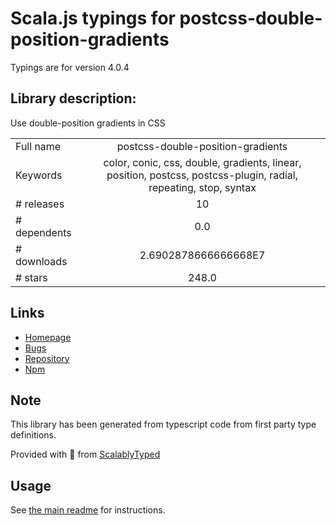 
# Scala.js typings for postcss-double-position-gradients

Typings are for version 4.0.4

## Library description:
Use double-position gradients in CSS

|                    |                 |
| ------------------ | :-------------: |
| Full name          | postcss-double-position-gradients |
| Keywords           | color, conic, css, double, gradients, linear, position, postcss, postcss-plugin, radial, repeating, stop, syntax |
| # releases         | 10 |
| # dependents       | 0.0 |
| # downloads        | 2.6902878666666668E7 |
| # stars            | 248.0 |

## Links
- [Homepage](https://github.com/csstools/postcss-plugins/tree/main/plugins/postcss-double-position-gradients#readme)
- [Bugs](https://github.com/csstools/postcss-plugins/issues)
- [Repository](https://github.com/csstools/postcss-plugins)
- [Npm](https://www.npmjs.com/package/postcss-double-position-gradients)
    


## Note
This library has been generated from typescript code from first party type definitions.

Provided with :purple_heart: from [ScalablyTyped](https://github.com/oyvindberg/ScalablyTyped)

## Usage
See [the main readme](../../readme.md) for instructions.


